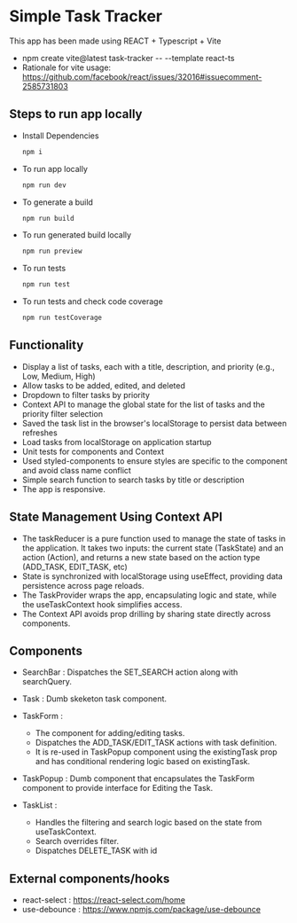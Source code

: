 # Simple Task Tracker

This app has been made using REACT + Typescript + Vite

- npm create vite@latest task-tracker -- --template react-ts
- Rationale for vite usage: https://github.com/facebook/react/issues/32016#issuecomment-2585731803

## Steps to run app locally

- Install Dependencies

  ```js
  npm i
  ```

- To run app locally

  ```js
  npm run dev
  ```

- To generate a build

  ```js
  npm run build
  ```

- To run generated build locally

  ```js
  npm run preview
  ```

- To run tests

  ```js
  npm run test
  ```

- To run tests and check code coverage

  ```js
  npm run testCoverage
  ```

## Functionality

- Display a list of tasks, each with a title, description, and priority (e.g., Low, Medium, High)
- Allow tasks to be added, edited, and deleted
- Dropdown to filter tasks by priority
- Context API to manage the global state for the list of tasks and the priority filter selection
- Saved the task list in the browser's localStorage to persist data between refreshes
- Load tasks from localStorage on application startup
- Unit tests for components and Context
- Used styled-components to ensure styles are specific to the component and avoid class name conflict
- Simple search function to search tasks by title or description
- The app is responsive.

## State Management Using Context API

- The taskReducer is a pure function used to manage the state of tasks in the application. It takes two inputs: the current state (TaskState) and an action (Action), and returns a new state based on the action type (ADD_TASK, EDIT_TASK, etc)
- State is synchronized with localStorage using useEffect, providing data persistence across page reloads.
- The TaskProvider wraps the app, encapsulating logic and state, while the useTaskContext hook simplifies access.
- The Context API avoids prop drilling by sharing state directly across components.

## Components

- SearchBar : Dispatches the SET_SEARCH action along with searchQuery.
- Task : Dumb skeketon task component.
- TaskForm :
  - The component for adding/editing tasks.
  - Dispatches the ADD_TASK/EDIT_TASK actions with task definition.
  - It is re-used in TaskPopup component using the existingTask prop and has conditional rendering logic based on existingTask.
- TaskPopup : Dumb component that encapsulates the TaskForm component to provide interface for Editing the Task.
- TaskList :

  - Handles the filtering and search logic based on the state from useTaskContext.
  - Search overrides filter.
  - Dispatches DELETE_TASK with id

## External components/hooks

- react-select : https://react-select.com/home
- use-debounce : https://www.npmjs.com/package/use-debounce
